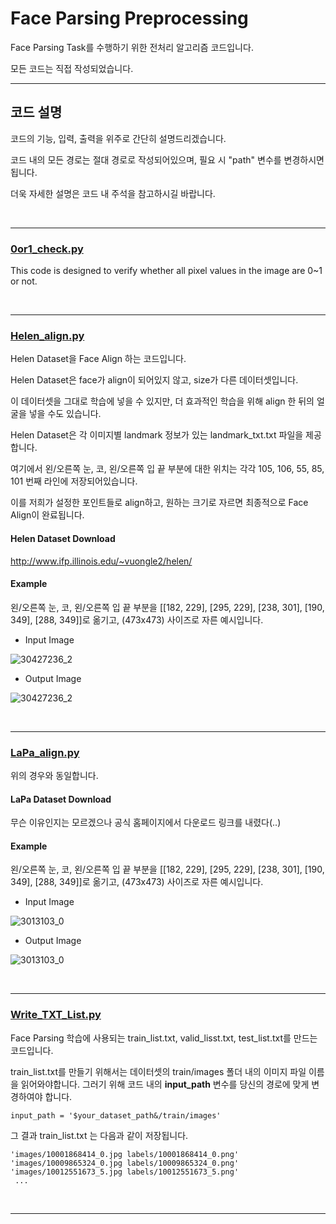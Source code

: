 # Face Parsing Preprocessing

Face Parsing Task를 수행하기 위한 전처리 알고리즘 코드입니다.

모든 코드는 직접 작성되었습니다.

<hr>

## 코드 설명
코드의 기능, 입력, 출력을 위주로 간단히 설명드리겠습니다.

코드 내의 모든 경로는 절대 경로로 작성되어있으며, 필요 시 "path" 변수를 변경하시면 됩니다.

더욱 자세한 설명은 코드 내 주석을 참고하시길 바랍니다.

<br>

<hr>

### [0or1_check.py](https://github.com/Seungeun-Han/Face-Parsing-Preprocessing/blob/main/0or1_check.py)

This code is designed to verify whether all pixel values in the image are 0~1 or not.

<br>

<hr>

### [Helen_align.py](https://github.com/Seungeun-Han/Face-Parsing-Preprocessing/tree/main)
Helen Dataset을 Face Align 하는 코드입니다.

Helen Dataset은 face가 align이 되어있지 않고, size가 다른 데이터셋입니다.

이 데이터셋을 그대로 학습에 넣을 수 있지만, 더 효과적인 학습을 위해 align 한 뒤의 얼굴을 넣을 수도 있습니다.

Helen Dataset은 각 이미지별 landmark 정보가 있는 landmark_txt.txt 파일을 제공합니다.

여기에서 왼/오른쪽 눈, 코, 왼/오른쪽 입 끝 부분에 대한 위치는 각각 105, 106, 55, 85, 101 번째 라인에 저장되어있습니다.

이를 저희가 설정한 포인트들로 align하고, 원하는 크기로 자르면 최종적으로 Face Align이 완료됩니다.

#### Helen Dataset Download
http://www.ifp.illinois.edu/~vuongle2/helen/

#### Example
왼/오른쪽 눈, 코, 왼/오른쪽 입 끝 부분을 [[182, 229], [295, 229], [238, 301], [190, 349], [288, 349]]로 옮기고, (473x473) 사이즈로 자른 예시입니다.

- Input Image

![30427236_2](https://github.com/Seungeun-Han/Face-Parsing-Preprocessing/assets/101082685/e4ba2bfb-b379-408a-bbfc-e9740e1fcd0a)

- Output Image

![30427236_2](https://github.com/Seungeun-Han/Face-Parsing-Preprocessing/assets/101082685/06333639-ba65-488b-93d4-090e875e61b7)

<br>

<hr>

### [LaPa_align.py](https://github.com/Seungeun-Han/Face-Parsing-Preprocessing/blob/main/LaPa_align.py)
위의 경우와 동일합니다.

#### LaPa Dataset Download
무슨 이유인지는 모르겠으나 공식 홈페이지에서 다운로드 링크를 내렸다(..)

#### Example
왼/오른쪽 눈, 코, 왼/오른쪽 입 끝 부분을 [[182, 229], [295, 229], [238, 301], [190, 349], [288, 349]]로 옮기고, (473x473) 사이즈로 자른 예시입니다.

- Input Image

![3013103_0](https://github.com/Seungeun-Han/Face-Parsing-Preprocessing/assets/101082685/9ebadc75-1337-45d2-8dbb-7bde0eec0855)

- Output Image

![3013103_0](https://github.com/Seungeun-Han/Face-Parsing-Preprocessing/assets/101082685/74381604-08f5-42c6-bc47-bc76b1046f6d)

<br>

<hr>

### [Write_TXT_List.py](https://github.com/Seungeun-Han/Face-Parsing-Preprocessing/blob/main/Write_TXT_List.py)
Face Parsing 학습에 사용되는 train_list.txt, valid_lisst.txt, test_list.txt를 만드는 코드입니다.

train_list.txt를 만들기 위해서는 데이터셋의 train/images 폴더 내의 이미지 파일 이름을 읽어와야합니다.
그러기 위해 코드 내의 __input_path__ 변수를 당신의 경로에 맞게 변경하여야 합니다.

```
input_path = '$your_dataset_path&/train/images'
```

그 결과 train_list.txt 는 다음과 같이 저장됩니다.

```
'images/10001868414_0.jpg labels/10001868414_0.png'
'images/10009865324_0.jpg labels/10009865324_0.png'
'images/10012551673_5.jpg labels/10012551673_5.png'
 ...
```

<br>

<hr>



